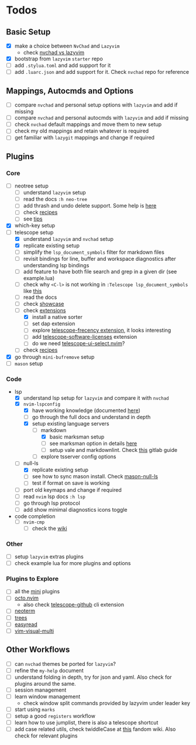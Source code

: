 # Todos

## Basic Setup

- [x] make a choice between `NvChad` and `Lazyvim`
  - check [nvchad vs lazyvim](./nvchad-vs-lazyvim.md)
- [x] bootstrap from `lazyvim` `starter` repo
- [ ] add `.stylua.toml` and add support for it
- [ ] add `.luarc.json` and add support for it. Check `nvchad` repo for reference

## Mappings, Autocmds and Options

- [ ] compare `nvchad` and personal setup options with `lazyvim` and add if missing
- [ ] compare `nvchad` and personal autocmds with `lazyvim` and add if missing
- [ ] check `nvchad` default mappings and move them to new setup
- [ ] check my old mappings and retain whatever is required
- [ ] get familiar with `lazygit` mappings and change if required

## Plugins

### Core

- [ ] neotree setup
  - [ ] understand `lazyvim` setup
  - [ ] read the docs `:h neo-tree`
  - [ ] add thrash and undo delete support. Some help is
        [here](https://github.com/nvim-neo-tree/neo-tree.nvim/issues/202)
  - [ ] check [recipes](https://github.com/nvim-neo-tree/neo-tree.nvim/wiki/Recipes)
  - [ ] see [tips](https://github.com/nvim-neo-tree/neo-tree.nvim/wiki/Tips)
- [x] which-key setup
- [ ] telescope setup
  - [x] understand `lazyvim` and `nvchad` setup
  - [x] replicate existing setup
  - [ ] simplify the `lsp_document_symbols` filter for markdown files
  - [ ] revisit bindings for line, buffer and workspace diagnostics after understanding lsp bindings
  - [ ] add feature to have both file search and grep in a given dir (see example.lua)
  - [ ] check why `<C-l>` is not working in `:Telescope lsp_document_symbols` like
        [this](https://user-images.githubusercontent.com/39233597/110256294-57385c00-7f98-11eb-86e9-9f647bb2a659.mp4)
  - [ ] read the docs
  - [ ] check [showcase](https://github.com/nvim-telescope/telescope.nvim/wiki/Showcase)
  - [ ] check [extensions](https://github.com/nvim-telescope/telescope.nvim/wiki/Extensions)
    - [x] install a native sorter
    - [ ] set dap extension
    - [ ] explore [telescope-frecency extension](https://github.com/nvim-telescope/telescope-frecency.nvim), it looks
          interesting
    - [ ] add [telescope-software-licenses](https://github.com/chip/telescope-software-licenses.nvim) extension
    - [ ] do we need [telescope-ui-select.nvim](https://github.com/nvim-telescope/telescope-ui-select.nvim)?
  - [ ] check [recipes](https://github.com/nvim-telescope/telescope.nvim/wiki/Configuration-Recipes)
- [x] go through `mini-bufremove` setup
- [ ] `mason` setup

### Code

- lsp
  - [x] understand lsp setup for `lazyvim` and compare it with `nvchad`
  - [x] `nvim-lspconfig`
    - [x] have working knowledge (documented [here](./plugins/nvim-lspconfig.md))
    - [ ] go through the full docs and understand in depth
    - [x] setup existing language servers
      - [ ] markdown
        - [x] basic marksman setup
        - [ ] see marksman option in details [here](https://github.com/artempyanykh/marksman)
        - [ ] setup vale and markdownlint. Check
              [this](https://docs.gitlab.com/ee/development/documentation/testing.html#vale) gitlab guide
      - [ ] explore tsserver config options
  - [ ] null-ls
    - [x] replicate existing setup
    - [ ] see how to sync mason install. Check [mason-null-ls](https://github.com/jay-babu/mason-null-ls.nvim)
    - [ ] test if format on save is working
  - [ ] port old keymaps and change if required
  - [ ] read `nvim` lsp docs `:h lsp`
  - [ ] go through lsp protocol
  - [ ] add show minimal diagnostics icons toggle
- code completion
  - [ ] `nvim-cmp`
    - [ ] check the [wiki](https://github.com/hrsh7th/nvim-cmp/wiki)

### Other

- [ ] setup `lazyvim` extras plugins
- [ ] check example lua for more plugins and options

### Plugins to Explore

- [ ] all the [mini](https://github.com/echasnovski/mini.nvim) plugins
- [ ] [octo.nvim](https://github.com/pwntester/octo.nvim)
  - also check [telescope-github](https://github.com/nvim-telescope/telescope-github.nvim) cli extension
- [ ] [neoterm](https://github.com/kassio/neoterm)
- [ ] [trees](https://github.com/Wansmer/treesj)
- [ ] [easyread](https://github.com/JellyApple102/easyread.nvim)
- [ ] [vim-visual-multi](https://github.com/mg979/vim-visual-multi)

## Other Workflows

- [ ] can `nvchad` themes be ported for `lazyvim`?
- [ ] refine the `my-help` document
- [ ] understand folding in depth, try for json and yaml. Also check for plugins around the same.
- [ ] session management
- [ ] learn window management
  - check window split commands provided by lazyvim under leader key
- [ ] start using `marks`
- [ ] setup a good `registers` workflow
- [ ] learn how to use jumplist, there is also a telescope shortcut
- [ ] add case related utils, check twiddleCase at [this](https://vim.fandom.com/wiki/Switching_case_of_characters)
      fandom wiki. Also check for relevant plugins
